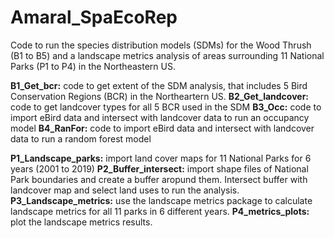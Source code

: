 # Amaral_SpaEcoRep
 
Code to run the species distribution models (SDMs) for the Wood Thrush (B1 to B5) and a landscape metrics analysis of areas surrounding 11 National Parks (P1 to P4) in the Northeastern US.

**B1_Get_bcr:** code to get extent of the SDM analysis, that includes 5 Bird Conservation Regions (BCR) in the Northeartern US.
**B2_Get_landcover:** code to get landcover types for all 5 BCR used in the SDM
**B3_Occ:** code to import eBird data and intersect with landcover data to run an occupancy model
**B4_RanFor:** code to import eBird data and intersect with landcover data to run a random forest model

**P1_Landscape_parks:** import land cover maps for 11 National Parks for 6 years (2001 to 2019)
**P2_Buffer_intersect:** import shape files of National Park boundaries and create a buffer aropund them. Intersect buffer with landcover map and select land uses to run the analysis.
**P3_Landscape_metrics:** use the landscape metrics package to calculate landscape metrics for all 11 parks in 6 different years.
**P4_metrics_plots:** plot the landscape metrics results.

